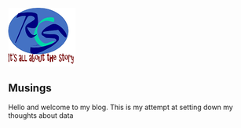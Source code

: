 ![Image of RCS logo](images/RCSlogo.png)


## Musings

Hello and welcome to my blog. This is my attempt at setting down my thoughts about data 


